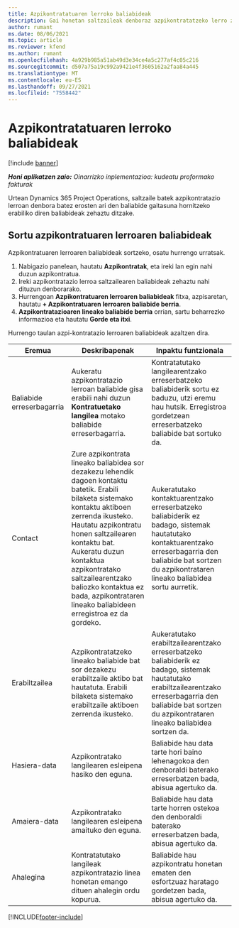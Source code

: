 ```yaml
---
title: Azpikontratatuaren lerroko baliabideak
description: Gai honetan saltzaileak denboraz azpikontratatzeko lerro zehatz baterako eskaintzen dituen baliabide dedikatuak nola zehaztu azaltzen da.
author: rumant
ms.date: 08/06/2021
ms.topic: article
ms.reviewer: kfend
ms.author: rumant
ms.openlocfilehash: 4a929b985a51ab49d3e34ce4a5c277af4c05c216
ms.sourcegitcommit: d507a75a19c992a9421e4f3605162a2faa84a445
ms.translationtype: MT
ms.contentlocale: eu-ES
ms.lasthandoff: 09/27/2021
ms.locfileid: "7558442"
---
```

# <a name="subcontract-line-resources"></a>Azpikontratatuaren lerroko baliabideak

[!include [banner](../../includes/dataverse-preview.md)]

_**Honi aplikatzen zaio:** Oinarrizko inplementazioa: kudeatu proformako fakturak_

Urtean Dynamics 365 Project Operations, saltzaile batek azpikontratazio lerroan denbora batez erosten ari den baliabide gaitasuna hornitzeko erabiliko diren baliabideak zehaztu ditzake.

## <a name="create-subcontract-line-resources"></a>Sortu azpikontratuaren lerroaren baliabideak

Azpikontratuaren lerroaren baliabideak sortzeko, osatu hurrengo urratsak.

1. Nabigazio panelean, hautatu **Azpikontratak**, eta ireki lan egin nahi duzun azpikontratua.
2. Ireki azpikontratazio lerroa saltzailearen baliabideak zehaztu nahi dituzun denborarako.
3. Hurrengoan **Azpikontratuaren lerroaren baliabideak** fitxa, azpisaretan, hautatu **+ Azpikontratuaren lerroaren baliabide berria**.
4. **Azpikontratazioaren lineako baliabide berria** orrian, sartu beharrezko informazioa eta hautatu **Gorde eta itxi**.

Hurrengo taulan azpi-kontratazio lerroaren baliabideak azaltzen dira.

| Eremua | Deskribapenak | Inpaktu funtzionala |
| ----- | ----------- | ----------------- |
| Baliabide erreserbagarria | Aukeratu azpikontratazio lerroan baliabide gisa erabili nahi duzun **Kontratuetako langilea** motako baliabide erreserbagarria.| Kontratatutako langilearentzako erreserbatzeko baliabiderik sortu ez baduzu, utzi eremu hau hutsik. Erregistroa gordetzean erreserbatzeko baliabide bat sortuko da.  |
| Contact | Zure azpikontrata lineako baliabidea sor dezakezu lehendik dagoen kontaktu batetik. Erabili bilaketa sistemako kontaktu aktiboen zerrenda ikusteko. Hautatu azpikontratu honen saltzailearen kontaktu bat. Aukeratu duzun kontaktua azpikontratako saltzailearentzako baliozko kontaktua ez bada, azpikontrataren lineako baliabideen erregistroa ez da gordeko.| Aukeratutako kontaktuarentzako erreserbatzeko baliabiderik ez badago, sistemak hautatutako kontaktuarentzako erreserbagarria den baliabide bat sortzen du azpikontrataren lineako baliabidea sortu aurretik. |
| Erabiltzailea | Azpikontratatzeko lineako baliabide bat sor dezakezu erabiltzaile aktibo bat hautatuta. Erabili bilaketa sistemako erabiltzaile aktiboen zerrenda ikusteko.| Aukeratutako erabiltzailearentzako erreserbatzeko baliabiderik ez badago, sistemak hautatutako erabiltzailearentzako erreserbagarria den baliabide bat sortzen du azpikontrataren lineako baliabidea sortzen da. |
| Hasiera-data | Azpikontratako langilearen esleipena hasiko den eguna.| Baliabide hau data tarte hori baino lehenagokoa den denboraldi baterako erreserbatzen bada, abisua agertuko da. |
| Amaiera-data | Azpikontratako langilearen esleipena amaituko den eguna.| Baliabide hau data tarte horren ostekoa den denboraldi baterako erreserbatzen bada, abisua agertuko da. |
| Ahalegina | Kontratatutako langileak azpikontratazio linea honetan emango dituen ahalegin ordu kopurua.| Baliabide hau azpikontratu honetan ematen den esfortzuaz haratago gordetzen bada, abisua agertuko da. |


[!INCLUDE[footer-include](../../includes/footer-banner.md)]
